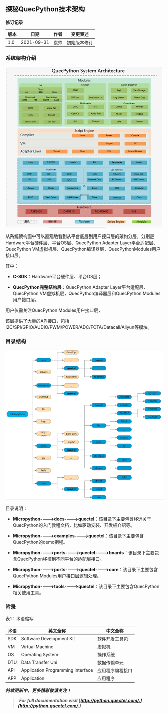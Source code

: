 ## 探秘QuecPython技术架构
**修订记录**

| **版本** | **日期**   | **作者** | **变更表述**                       |
| -------- | ---------- | -------- | ----------------------------------  |
| 1.0      | 2021-09-31 | 袁帅     | 初始版本修订                        |

### 系统架构介绍

![](media/Quectel_Qp_Intro_sys_Arch.png)

从系统架构图中可以直观地看到从平台底层到用户接口层的架构分层，分别是Hardware平台硬件层、平台OS层、QuecPython Adapter Layer平台适配层、QuecPython VM虚拟机层、QuecPython编译器层，QuecPythonModules用户接口层。

其中：

-   **C-SDK**：Hardware平台硬件层、平台OS层；

-   **QuecPython完整结构层**：QuecPython Adapter Layer平台适配层、QuecPython VM虚拟机层，QuecPython编译器层和QuecPython Modules用户接口层。

用户仅需关注QuecPython Modules用户接口层，

该层提供了大量的API接口，包括I2C/SPI/GPIO/AUDIO/PWM/POWER/ADC/FOTA/Datacall/Aliyun等模块。

### 目录结构

![](media/Quectel_Qp_Intro_dir_tpc.png)

目录说明：

-   **Micropython----\>docs----\>quectel**：该目录下主要包含移远关于QuecPython的入门教程文档，比如驱动安装、开发板介绍等。

-   **Micropython----\>examples----\>quectel**：该目录下主要包含QuecPython的demo例程。

-   **Micropython----\>ports----\>quectel----\>boards**：该目录下主要包含QuecPython移植到不同平台的适配层接口。

-   **Micropython----\>ports----\>quectel----\>core**：该目录下主要包含QuecPython Modules用户接口层逻辑处理。

-   **Micropython----\>tools----\>quectel**：该目录下主要包含QuecPython相关使用工具。

### 附录

表1：术语缩写

| **术语** | **英文全称**                      | **中文全称**     |
| -------- | --------------------------------- | ---------------- |
| SDK      | Software Development Kit          | 软件开发工具包   |
| VM       | Virtual Machine                   | 虚拟机           |
| OS       | Operating System                  | 操作系统         |
| DTU      | Data Transfer Uni                 | 数据传输单元     |
| API      | Application Programming Interface | 应用程序编程接口 |
| APP      | Application                       | 应用程序         |

***持续更新中，更多精彩敬请关注！***



> ​	***For full documentation visit [http://python.quectel.com/.](http://python.quectel.com/.)***

